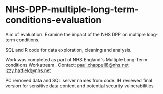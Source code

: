 # NHS-DPP-multiple-long-term-conditions-evaluation

Aim of evaluation: Examine the impact of the NHS DPP on multiple long-term conditions. 

SQL and R code for data exploration, cleaning and analysis.

Work was completed as part of NHS England's Multiple Long-Term conditions Workstream
.
Contact: paul.chappell8@nhs.net
          izzy.hatfield@nhs.net
          
PC removed data and SQL server names from code. IH reviewed final version for sensitive data content and potential security vulnerabilities  
